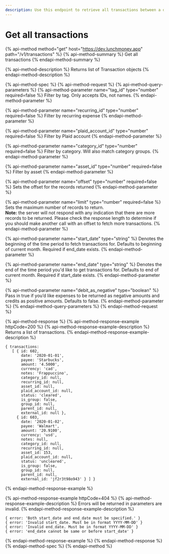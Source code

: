 ```yaml
---
description: Use this endpoint to retrieve all transactions between a date range.
---
```


# Get all transactions

{% api-method method="get" host="https://dev.lunchmoney.app" path="/v1/transactions" %}
{% api-method-summary %}
Get all transactions
{% endapi-method-summary %}

{% api-method-description %}
Returns list of Transaction objects
{% endapi-method-description %}

{% api-method-spec %}
{% api-method-request %}
{% api-method-query-parameters %}
{% api-method-parameter name="tag\_id" type="number" required=false %}
Filter by tag. Only accepts IDs, not names.
{% endapi-method-parameter %}

{% api-method-parameter name="recurring\_id" type="number" required=false %}
Filter by recurring expense
{% endapi-method-parameter %}

{% api-method-parameter name="plaid\_account\_id" type="number" required=false %}
Filter by Plaid account
{% endapi-method-parameter %}

{% api-method-parameter name="category\_id" type="number" required=false %}
Filter by category. Will also match category groups.
{% endapi-method-parameter %}

{% api-method-parameter name="asset\_id" type="number" required=false %}
Filter by asset
{% endapi-method-parameter %}

{% api-method-parameter name="offset" type="number" required=false %}
Sets the offset for the records returned
{% endapi-method-parameter %}

{% api-method-parameter name="limit" type="number" required=false %}
Sets the maximum number of records to return.  
**Note:** the server will not respond with any indication that there are more records to be returned. Please check the response length to determine if you should make another call with an offset to fetch more transactions.
{% endapi-method-parameter %}

{% api-method-parameter name="start\_date" type="string" %}
Denotes the beginning of the time period to fetch transactions for. Defaults to beginning of current month. Required if end\_date exists.
{% endapi-method-parameter %}

{% api-method-parameter name="end\_date" type="string" %}
Denotes the end of the time period you'd like to get transactions for. Defaults to end of current month. Required if start\_date exists.
{% endapi-method-parameter %}

{% api-method-parameter name="debit\_as\_negative" type="boolean" %}
Pass in true if you’d like expenses to be returned as negative amounts and credits as positive amounts. Defaults to false.
{% endapi-method-parameter %}
{% endapi-method-query-parameters %}
{% endapi-method-request %}

{% api-method-response %}
{% api-method-response-example httpCode=200 %}
{% api-method-response-example-description %}
Returns a list of transactions.
{% endapi-method-response-example-description %}

```text
{ transactions:
   [ { id: 602,
       date: '2020-01-01',
       payee: 'Starbucks',
       amount: '4.5000',
       currency: 'cad',
       notes: 'Frappuccino',
       category_id: null,
       recurring_id: null,
       asset_id: null,
       plaid_account_id: null,
       status: 'cleared',
       is_group: false,
       group_id: null,
       parent_id: null,
       external_id: null },
     { id: 603,
       date: '2020-01-02',
       payee: 'Walmart',
       amount: '20.9100',
       currency: 'usd',
       notes: null,
       category_id: null,
       recurring_id: null,
       asset_id: 153,
       plaid_account_id: null,
       status: 'uncleared',
       is_group: false,
       group_id: null,
       parent_id: null,
       external_id: 'jf2r3t98o943' } ] }
```
{% endapi-method-response-example %}

{% api-method-response-example httpCode=404 %}
{% api-method-response-example-description %}
Errors will be returned in parameters are invalid.
{% endapi-method-response-example-description %}

```text
{ error: 'Both start_date and end_date must be specified.' }
{ error: 'Invalid start_date. Must be in format YYYY-MM-DD' }
{ error: 'Invalid end_date. Must be in format YYYY-MM-DD' }
{ error: 'end_date cannot be same or before start_date' }
```
{% endapi-method-response-example %}
{% endapi-method-response %}
{% endapi-method-spec %}
{% endapi-method %}

